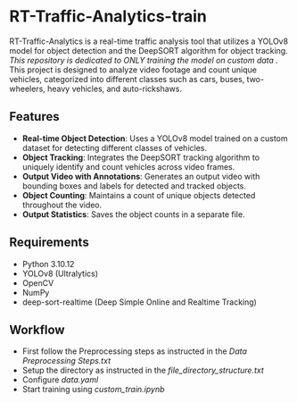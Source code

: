 # RT-Traffic-Analytics-train

RT-Traffic-Analytics is a real-time traffic analysis tool that utilizes a YOLOv8 model for object detection and the DeepSORT algorithm for object tracking. 
*This repository is dedicated to ONLY training the model on custom data .*
This project is designed to analyze video footage and count unique vehicles, categorized into different classes such as cars, buses, two-wheelers, heavy vehicles, and auto-rickshaws.

## Features

- **Real-time Object Detection**: Uses a YOLOv8 model trained on a custom dataset for detecting different classes of vehicles.
- **Object Tracking**: Integrates the DeepSORT tracking algorithm to uniquely identify and count vehicles across video frames.
- **Output Video with Annotations**: Generates an output video with bounding boxes and labels for detected and tracked objects.
- **Object Counting**: Maintains a count of unique objects detected throughout the video.
- **Output Statistics**: Saves the object counts in a separate file.

## Requirements

- Python 3.10.12
- YOLOv8 (Ultralytics)
- OpenCV
- NumPy
- deep-sort-realtime (Deep Simple Online and Realtime Tracking)

## Workflow
- First follow the Preprocessing steps as instructed in the *Data Preprocessing Steps.txt*
- Setup the directory as instructed in the *file_directory_structure.txt*
- Configure *data.yaml*
- Start training using *custom_train.ipynb* 

